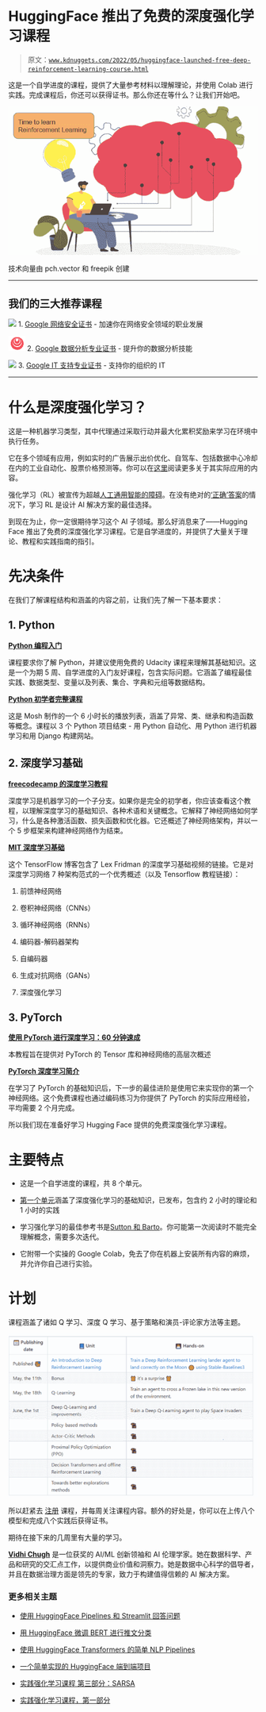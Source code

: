 # HuggingFace 推出了免费的深度强化学习课程

> 原文：[`www.kdnuggets.com/2022/05/huggingface-launched-free-deep-reinforcement-learning-course.html`](https://www.kdnuggets.com/2022/05/huggingface-launched-free-deep-reinforcement-learning-course.html)

这是一个自学进度的课程，提供了大量参考材料以理解理论，并使用 Colab 进行实践。完成课程后，你还可以获得证书。那么你还在等什么？让我们开始吧。

![HuggingFace 推出了免费的深度强化学习课程](img/e79901f16bc6e44cdd0269adda825480.png)

技术向量由 pch.vector 和 freepik 创建

* * *

## 我们的三大推荐课程

![](img/0244c01ba9267c002ef39d4907e0b8fb.png) 1\. [Google 网络安全证书](https://www.kdnuggets.com/google-cybersecurity) - 加速你在网络安全领域的职业发展

![](img/e225c49c3c91745821c8c0368bf04711.png) 2\. [Google 数据分析专业证书](https://www.kdnuggets.com/google-data-analytics) - 提升你的数据分析技能

![](img/0244c01ba9267c002ef39d4907e0b8fb.png) 3\. [Google IT 支持专业证书](https://www.kdnuggets.com/google-itsupport) - 支持你的组织的 IT

* * *

# 什么是深度强化学习？

这是一种机器学习类型，其中代理通过采取行动并最大化累积奖励来学习在环境中执行任务。

它在多个领域有应用，例如实时的广告展示出价优化、自驾车、包括数据中心冷却在内的工业自动化、股票价格预测等。你可以在[这里](https://neptune.ai/blog/reinforcement-learning-applications)阅读更多关于其实际应用的内容。

强化学习（RL）被宣传为超越[人工通用智能的障碍](https://venturebeat.com/2021/06/09/deepmind-says-reinforcement-learning-is-enough-to-reach-general-ai/)。在没有绝对的[‘正确’答案](https://www.cdotrends.com/story/15555/why-reinforcement-learning-matters-business)的情况下，学习 RL 是设计 AI 解决方案的最佳选择。

到现在为止，你一定很期待学习这个 AI 子领域。那么好消息来了——Hugging Face 推出了免费的深度强化学习课程。它是自学进度的，并提供了大量关于理论、教程和实践指南的指引。

# 先决条件

在我们了解课程结构和涵盖的内容之前，让我们先了解一下基本要求：

## 1\. Python

**[Python 编程入门](https://www.udacity.com/course/introduction-to-python--ud1110)**

课程要求你了解 Python，并建议使用免费的 Udacity 课程来理解其基础知识。这是一个为期 5 周、自学进度的入门友好课程，包含实际问题。它涵盖了编程最佳实践、数据类型、变量以及列表、集合、字典和元组等数据结构。

**[Python 初学者完整课程](https://www.youtube.com/watch?v=_uQrJ0TkZlc&ab_channel=ProgrammingwithMosh)**

这是 Mosh 制作的一个 6 小时长的播放列表，涵盖了异常、类、继承和构造函数等概念。课程以 3 个 Python 项目结束 - 用 Python 自动化、用 Python 进行机器学习和用 Django 构建网站。

## 2\. 深度学习基础

**[freecodecamp 的深度学习教程](https://www.youtube.com/watch?v=VyWAvY2CF9c&ab_channel=freeCodeCamp.org)**

深度学习是机器学习的一个子分支。如果你是完全的初学者，你应该查看这个教程，以理解深度学习的基础知识、各种术语和关键概念。它解释了神经网络如何学习，什么是各种激活函数、损失函数和优化器。它还概述了神经网络架构，并以一个 5 步框架来构建神经网络作为结束。

**[MIT 深度学习基础](https://blog.tensorflow.org/2019/02/mit-deep-learning-basics-introduction-tensorflow.html)**

这个 TensorFlow 博客包含了 Lex Fridman 的深度学习基础视频的链接。它是对深度学习网络 7 种架构范式的一个优秀概述（以及 Tensorflow 教程链接）：

1.  前馈神经网络

1.  卷积神经网络（CNNs）

1.  循环神经网络（RNNs）

1.  编码器-解码器架构

1.  自编码器

1.  生成对抗网络（GANs）

1.  深度强化学习

## 3\. PyTorch

**[使用 PyTorch 进行深度学习：60 分钟速成](https://pytorch.org/tutorials/beginner/deep_learning_60min_blitz.html)**

本教程旨在提供对 PyTorch 的 Tensor 库和神经网络的高层次概述

**[PyTorch 深度学习简介](https://www.udacity.com/course/deep-learning-pytorch--ud188)**

在学习了 PyTorch 的基础知识后，下一步的最佳进阶是使用它来实现你的第一个神经网络。这个免费课程也通过编码练习为你提供了 PyTorch 的实际应用经验，平均需要 2 个月完成。

所以我们现在准备好学习 Hugging Face 提供的免费深度强化学习课程。

# 主要特点

+   这是一个自学进度的课程，共 8 个单元。

+   [第一个单元](https://github.com/huggingface/deep-rl-class/tree/main/unit1)涵盖了深度强化学习的基础知识，已发布，包含约 2 小时的理论和 1 小时的实践

+   学习强化学习的最佳参考书是[Sutton 和 Barto](http://incompleteideas.net/book/RLbook2020.pdf)。你可能第一次阅读时不能完全理解概念，需要多次迭代。

+   它附带一个实操的 Google Colab，免去了你在机器上安装所有内容的麻烦，并允许你自己进行实验。

# 计划

课程涵盖了诸如 Q 学习、深度 Q 学习、基于策略和演员-评论家方法等主题。

![日程](img/5bea0a19dd47b3a8b1bcb7e46dee4160.png)

所以赶紧去 [注册](https://forms.gle/tfa2nUDKxxg8DJAX8) 课程，并每周关注课程内容。额外的好处是，你可以在上传八个模型和完成八个实践后获得证书。

期待在接下来的几周里有大量的学习。

**[Vidhi Chugh](https://vidhi-chugh.medium.com/)** 是一位获奖的 AI/ML 创新领袖和 AI 伦理学家。她在数据科学、产品和研究的交汇点工作，以提供商业价值和洞察力。她是数据中心科学的倡导者，并且在数据治理方面是领先的专家，致力于构建值得信赖的 AI 解决方案。

### 更多相关主题

+   [使用 HuggingFace Pipelines 和 Streamlit 回答问题](https://www.kdnuggets.com/2021/10/simple-question-answering-web-app-hugging-face-pipelines.html)

+   [用 HuggingFace 微调 BERT 进行推文分类](https://www.kdnuggets.com/2022/01/finetuning-bert-tweets-classification-ft-hugging-face.html)

+   [使用 HuggingFace Transformers 的简单 NLP Pipelines](https://www.kdnuggets.com/2023/02/simple-nlp-pipelines-huggingface-transformers.html)

+   [一个简单实现的 HuggingFace 端到端项目](https://www.kdnuggets.com/a-simple-to-implement-end-to-end-project-with-huggingface)

+   [实践强化学习课程 第三部分：SARSA](https://www.kdnuggets.com/2022/01/handson-reinforcement-learning-course-part-3-sarsa.html)

+   [实践强化学习课程，第一部分](https://www.kdnuggets.com/2021/12/hands-on-reinforcement-learning-course-part-1.html)

